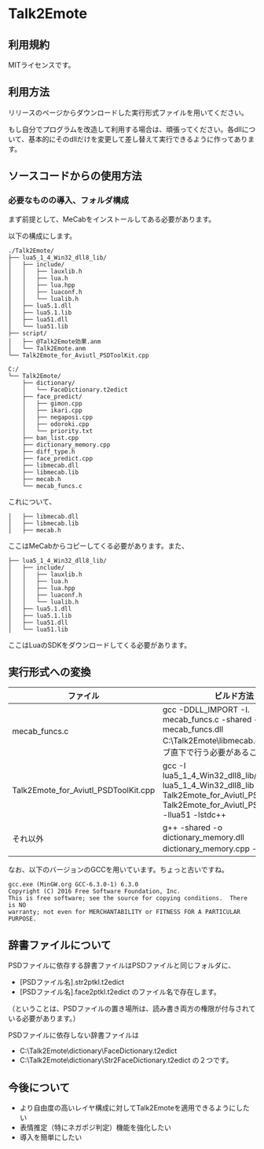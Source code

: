 # Talk2Emote

## 利用規約

MITライセンスです。

## 利用方法

リリースのページからダウンロードした実行形式ファイルを用いてください。

もし自分でプログラムを改造して利用する場合は、頑張ってください。各dllについて、基本的にそのdllだけを変更して差し替えて実行できるように作ってあります。

## ソースコードからの使用方法

### 必要なものの導入、フォルダ構成

まず前提として、MeCabをインストールしてある必要があります。

以下の構成にします。

```
./Talk2Emote/
├── lua5_1_4_Win32_dll8_lib/
│   ├── include/
│   │   ├── lauxlib.h
│   │   ├── lua.h
│   │   ├── lua.hpp
│   │   ├── luaconf.h
│   │   └── lualib.h
│   ├── lua5.1.dll
│   ├── lua5.1.lib
│   ├── lua51.dll
│   └── lua51.lib
├── script/
│   ├── @Talk2Emote効果.anm
│   └── Talk2Emote.anm
└── Talk2Emote_for_Aviutl_PSDToolKit.cpp

C:/
└── Talk2Emote/
    ├── dictionary/
    │   └── FaceDictionary.t2edict
    ├── face_predict/
    │   ├── gimon.cpp
    │   ├── ikari.cpp
    │   ├── negaposi.cpp
    │   ├── odoroki.cpp
    │   └── priority.txt
    ├── ban_list.cpp
    ├── dictionary_memory.cpp
    ├── diff_type.h
    ├── face_predict.cpp
    ├── libmecab.dll
    ├── libmecab.lib
    ├── mecab.h
    └── mecab_funcs.c
```

これについて、

```
│   ├── libmecab.dll
│   ├── libmecab.lib
│   ├── mecab.h
```

ここはMeCabからコピーしてくる必要があります。また、

```
├── lua5_1_4_Win32_dll8_lib/
│   ├── include/
│   │   ├── lauxlib.h
│   │   ├── lua.h
│   │   ├── lua.hpp
│   │   ├── luaconf.h
│   │   └── lualib.h
│   ├── lua5.1.dll
│   ├── lua5.1.lib
│   ├── lua51.dll
│   └── lua51.lib
```

ここはLuaのSDKをダウンロードしてくる必要があります。

## 実行形式への変換

| ファイル | ビルド方法 |
| ---- | ---- |
| mecab_funcs.c | gcc -DDLL_IMPORT -I. mecab_funcs.c -shared -o mecab_funcs.dll C:\Talk2Emote\libmecab.dll ※Cドライブ直下で行う必要があることに注意 |
| Talk2Emote_for_Aviutl_PSDToolKit.cpp | gcc -I lua5_1_4_Win32_dll8_lib/include -L lua5_1_4_Win32_dll8_lib -shared -o Talk2Emote_for_Aviutl_PSDToolKit.dll Talk2Emote_for_Aviutl_PSDToolKit.cpp -llua51 -lstdc++ |
| それ以外 | g++ -shared -o dictionary_memory.dll dictionary_memory.cpp -pedantic 等 |

なお、以下のバージョンのGCCを用いています。ちょっと古いですね。

```
gcc.exe (MinGW.org GCC-6.3.0-1) 6.3.0
Copyright (C) 2016 Free Software Foundation, Inc.
This is free software; see the source for copying conditions.  There is NO
warranty; not even for MERCHANTABILITY or FITNESS FOR A PARTICULAR PURPOSE.
```

## 辞書ファイルについて

PSDファイルに依存する辞書ファイルはPSDファイルと同じフォルダに、
 - [PSDファイル名].str2ptkl.t2edict
 - [PSDファイル名].face2ptkl.t2edict
のファイル名で存在します。

（ということは、PSDファイルの置き場所は、読み書き両方の権限が付与されている必要があります。）

PSDファイルに依存しない辞書ファイルは
 - C:\Talk2Emote\dictionary\FaceDictionary.t2edict
 - C:\Talk2Emote\dictionary\Str2FaceDictionary.t2edict
の２つです。

## 今後について
 - より自由度の高いレイヤ構成に対してTalk2Emoteを適用できるようにしたい
 - 表情推定（特にネガポジ判定）機能を強化したい
 - 導入を簡単にしたい
